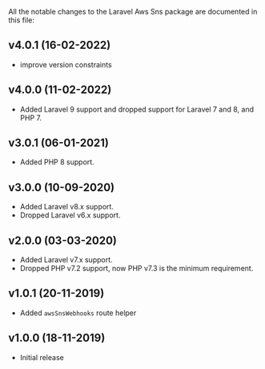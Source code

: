 All the notable changes to the Laravel Aws Sns package are documented in this file:

## v4.0.1 (16-02-2022)
- improve version constraints

## v4.0.0 (11-02-2022)
- Added Laravel 9 support and dropped support for Laravel 7 and 8, and PHP 7.

## v3.0.1 (06-01-2021)
- Added PHP 8 support.

## v3.0.0 (10-09-2020)
- Added Laravel v8.x support.
- Dropped Laravel v6.x support.

## v2.0.0 (03-03-2020)
- Added Laravel v7.x support.
- Dropped PHP v7.2 support, now PHP v7.3 is the minimum requirement.

## v1.0.1 (20-11-2019)
- Added `awsSnsWebhooks` route helper

## v1.0.0 (18-11-2019)
- Initial release
